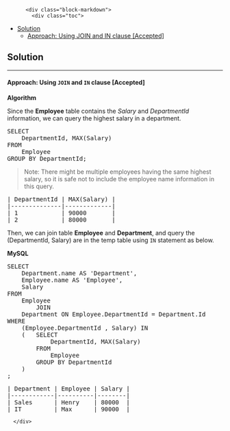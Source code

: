 <div class="article-body">
        
          <div class="block-markdown">
            <div class="toc">
<ul>
<li><a href="#solution">Solution</a><ul>
<li><a href="#approach-using-join-and-in-clause-accepted">Approach: Using JOIN and IN clause [Accepted]</a></li>
</ul>
</li>
</ul>
</div>
<h2 id="solution">Solution</h2>
<hr>
<h4 id="approach-using-join-and-in-clause-accepted">Approach: Using <code>JOIN</code> and <code>IN</code> clause [Accepted]</h4>
<p><strong>Algorithm</strong></p>
<p>Since the <strong>Employee</strong> table contains the <em>Salary</em> and <em>DepartmentId</em> information, we can query the highest salary in a department.</p>
<div class="codehilite"><pre><span></span><span class="k">SELECT</span>
    <span class="n">DepartmentId</span><span class="p">,</span> <span class="k">MAX</span><span class="p">(</span><span class="n">Salary</span><span class="p">)</span>
<span class="k">FROM</span>
    <span class="n">Employee</span>
<span class="k">GROUP</span> <span class="k">BY</span> <span class="n">DepartmentId</span><span class="p">;</span>
</pre></div>


<blockquote>
<p>Note: There might be multiple employees having the same highest salary, so it is safe not to include the employee name information in this query.</p>
</blockquote>
<div class="codehilite"><pre><span></span>| DepartmentId | MAX(Salary) |
|--------------|-------------|
| 1            | 90000       |
| 2            | 80000       |
</pre></div>


<p>Then, we can join table <strong>Employee</strong> and <strong>Department</strong>, and query the (DepartmentId, Salary) are in the temp table using <code>IN</code> statement as below.</p>
<p><strong>MySQL</strong></p>
<div class="codehilite"><pre><span></span><span class="k">SELECT</span>
    <span class="n">Department</span><span class="p">.</span><span class="n">name</span> <span class="k">AS</span> <span class="s1">'Department'</span><span class="p">,</span>
    <span class="n">Employee</span><span class="p">.</span><span class="n">name</span> <span class="k">AS</span> <span class="s1">'Employee'</span><span class="p">,</span>
    <span class="n">Salary</span>
<span class="k">FROM</span>
    <span class="n">Employee</span>
        <span class="k">JOIN</span>
    <span class="n">Department</span> <span class="k">ON</span> <span class="n">Employee</span><span class="p">.</span><span class="n">DepartmentId</span> <span class="o">=</span> <span class="n">Department</span><span class="p">.</span><span class="n">Id</span>
<span class="k">WHERE</span>
    <span class="p">(</span><span class="n">Employee</span><span class="p">.</span><span class="n">DepartmentId</span> <span class="p">,</span> <span class="n">Salary</span><span class="p">)</span> <span class="k">IN</span>
    <span class="p">(</span>   <span class="k">SELECT</span>
            <span class="n">DepartmentId</span><span class="p">,</span> <span class="k">MAX</span><span class="p">(</span><span class="n">Salary</span><span class="p">)</span>
        <span class="k">FROM</span>
            <span class="n">Employee</span>
        <span class="k">GROUP</span> <span class="k">BY</span> <span class="n">DepartmentId</span>
    <span class="p">)</span>
<span class="p">;</span>
</pre></div>


<div class="codehilite"><pre><span></span>| Department | Employee | Salary |
|------------|----------|--------|
| Sales      | Henry    | 80000  |
| IT         | Max      | 90000  |
</pre></div>
          </div>
        
      </div>